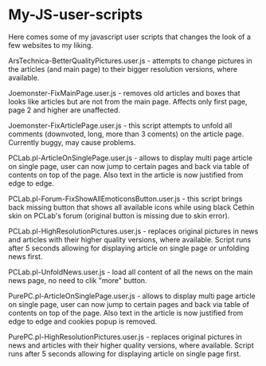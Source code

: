 ﻿# My-JS-user-scripts
Here comes some of my javascript user scripts that changes the look of a few websites to my liking.

ArsTechnica-BetterQualityPictures.user.js - attempts to change pictures in the articles (and main page) to their bigger resolution versions, where available.

Joemonster-FixMainPage.user.js - removes old articles and boxes that looks like articles but are not from the main page. Affects only first page, page 2 and higher are unaffected.

Joemonster-FixArticlePage.user.js - this script attempts to unfold all comments (downvoted, long, more than 3 coments) on the article page. Currently buggy, may cause problems.

PCLab.pl-ArticleOnSinglePage.user.js - allows to display multi page article on single page, user can now jump to certain pages and back via table of contents on top of the page. Also text in the article is now justified from edge to edge.

PCLab.pl-Forum-FixShowAllEmoticonsButton.user.js - this script brings back missing button that shows all available icons while using black Cethin skin on PCLab's forum (original button is missing due to skin error).

PCLab.pl-HighResolutionPictures.user.js - replaces original pictures in news and articles with their higher quality versions, where available. Script runs after 5 seconds allowing for displaying article on single page or unfolding news first.

PCLab.pl-UnfoldNews.user.js - load all content of all the news on the main news page, no need to clik "more" button.

PurePC.pl-ArticleOnSinglePage.user.js - allows to display multi page article on single page, user can now jump to certain pages and back via table of contents on top of the page. Also text in the article is now justified from edge to edge and cookies popup is removed.

PurePC.pl-HighResolutionPictures.user.js - replaces original pictures in news and articles with their higher quality versions, where available. Script runs after 5 seconds allowing for displaying article on single page first.

